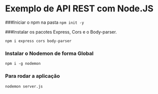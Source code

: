# Exemplo de API REST com Node.JS

###Iniciar o npm na pasta 
`npm init -y`

###Instalar os pacotes Express, Cors e o Body-parser.

`npm i express cors body-parser`

### Instalar o Nodemon de forma Global

`npm i -g nodemon`

### Para rodar a aplicação 
`nodemon server.js`
